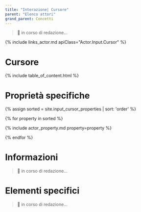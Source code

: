 ```yaml
---
title: "Interazione| Cursore"
parent: "Elenco attori"
grand_parent: Concetti
---
```


> 🚧 in corso di redazione...

{% include links_actor.md apiClass="Actor.Input.Cursor" %}

# Cursore

{% include table_of_content.html %}

# Proprietà specifiche

{% assign sorted = site.input_cursor_properties | sort: 'order' %}

{% for property in sorted %}

{% include actor_property.md property=property %}

{% endfor %}

# Informazioni

> 🚧 in corso di redazione...

# Elementi specifici

> 🚧 in corso di redazione...
